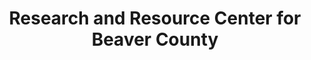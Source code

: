 ---
layout: repo
title: "Research and Resource Center for Beaver County"
id: 13519
permalink: repos/13519/
---